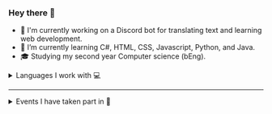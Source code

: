 ### Hey there 👋 

<!--
**masonmaui/masonmaui** is a ✨ _special_ ✨ repository because its `README.md` (this file) appears on your GitHub profile.

Here are some ideas to get you started:
-->


- 🔭 I'm currently working on a Discord bot for translating text and learning web development.
- 🌱 I’m currently learning C#, HTML, CSS, Javascript, Python, and Java.
- 🎓 Studying my second year Computer science (bEng).


<details>
  <summary>Languages I work with 💻</summary>
  This will update automatically. Data can be a bit skewed due to long periods of time spent on 1 project <br>

  <img src= https://wakatime.com/share/@89e4320c-9e67-4d0f-82c4-25bffb92e19b/d6ec7dda-1c05-4e1c-a3c4-2bcede24a64b.svg width="60%"/>
</details>

--- 
<details>
  <summary>Events I have taken part in 🎉</summary>
  - Bebras 2020 <br>
  - Hacktober fest 2021 <br>
  - Bebras 2021 <br>
</details>
